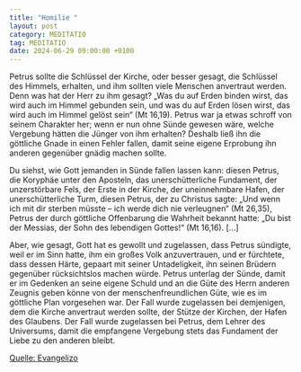 ```yaml
---
title: "Homilie "
layout: post
category: MEDITATIO
tag: MEDITATIO
date: 2024-06-29 09:00:00 +0100
---
```

Petrus sollte die Schlüssel der Kirche, oder besser gesagt, die Schlüssel des Himmels, erhalten, und ihm sollten viele Menschen anvertraut werden. Denn was hat der Herr zu ihm gesagt? „Was du auf Erden binden wirst, das wird auch im Himmel gebunden sein, und was du auf Erden lösen wirst, das wird auch im Himmel gelöst sein“ (Mt 16,19).<!--more--> Petrus war ja etwas schroff von seinem Charakter her; wenn er nun ohne Sünde gewesen wäre, welche Vergebung hätten die Jünger von ihm erhalten? Deshalb ließ ihn die göttliche Gnade in einen Fehler fallen, damit seine eigene Erprobung ihn anderen gegenüber gnädig machen sollte.

Du siehst, wie Gott jemanden in Sünde fallen lassen kann: diesen Petrus, die Koryphäe unter den Aposteln, das unerschütterliche Fundament, der unzerstörbare Fels, der Erste in der Kirche, der uneinnehmbare Hafen, der unerschütterliche Turm, diesen Petrus, der zu Christus sagte: „Und wenn ich mit dir sterben müsste – ich werde dich nie verleugnen“ (Mt 26,35), Petrus der durch göttliche Offenbarung die Wahrheit bekannt hatte: „Du bist der Messias, der Sohn des lebendigen Gottes!“ (Mt 16,16). […]

Aber, wie gesagt, Gott hat es gewollt und zugelassen, dass Petrus sündigte, weil er im Sinn hatte, ihm ein großes Volk anzuvertrauen, und er fürchtete, dass dessen Härte, gepaart mit seiner Untadeligkeit, ihn seinen Brüdern gegenüber rücksichtslos machen würde. Petrus unterlag der Sünde, damit er im Gedenken an seine eigene Schuld und an die Güte des Herrn anderen Zeugnis geben könne von der menschenfreundlichen Güte, wie es im göttliche Plan vorgesehen war. Der Fall wurde zugelassen bei demjenigen, dem die Kirche anvertraut werden sollte, der Stütze der Kirchen, der Hafen des Glaubens. Der Fall wurde zugelassen bei Petrus, dem Lehrer des Universums, damit die empfangene Vergebung stets das Fundament der Liebe zu den anderen bleibt.



[Quelle: Evangelizo](https://evangeliumtagfuertag.org/DE/gospel)